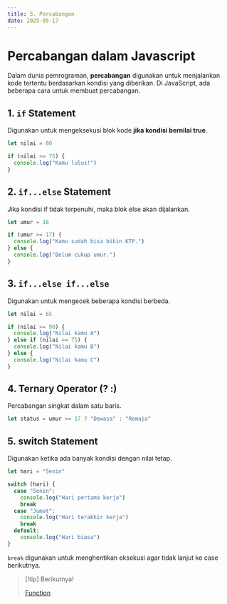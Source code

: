 ```yaml
---
title: 5. Percabangan
date: 2025-05-17
---
```


# Percabangan dalam Javascript

Dalam dunia pemrograman, **percabangan** digunakan untuk menjalankan kode tertentu berdasarkan kondisi yang diberikan. Di JavaScript, ada beberapa cara untuk membuat percabangan.

## 1. `if` Statement

Digunakan untuk mengeksekusi blok kode **jika kondisi bernilai true**.

```js
let nilai = 80

if (nilai >= 75) {
  console.log("Kamu lulus!")
}
```

## 2. `if...else` Statement

Jika kondisi if tidak terpenuhi, maka blok else akan dijalankan.

```js
let umur = 16

if (umur >= 17) {
  console.log("Kamu sudah bisa bikin KTP.")
} else {
  console.log("Belum cukup umur.")
}
```

## 3. `if...else if...else`

Digunakan untuk mengecek beberapa kondisi berbeda.

```js
let nilai = 65

if (nilai >= 90) {
  console.log("Nilai kamu A")
} else if (nilai >= 75) {
  console.log("Nilai kamu B")
} else {
  console.log("Nilai kamu C")
}
```

## 4. Ternary Operator (? :)

Percabangan singkat dalam satu baris.

```js
let status = umur >= 17 ? "Dewasa" : "Remaja"
```

## 5. switch Statement

Digunakan ketika ada banyak kondisi dengan nilai tetap.

```js
let hari = "Senin"

switch (hari) {
  case "Senin":
    console.log("Hari pertama kerja")
    break
  case "Jumat":
    console.log("Hari terakhir kerja")
    break
  default:
    console.log("Hari biasa")
}
```

`break` digunakan untuk menghentikan eksekusi agar tidak lanjut ke case berikutnya.

> [!tip] Berikutnya!
>
> [Function](javascript-6.md)
